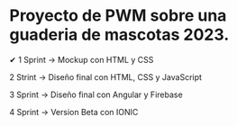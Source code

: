 # Proyecto de PWM sobre una guaderia de mascotas 2023.<br>

&#10004; 1 Sprint -> Mockup con HTML y CSS<br>

2 Strint -> Diseño final con HTML, CSS y JavaScript<br>

3 Sprint -> Diseño final con Angular y Firebase<br>

4 Sprint -> Version Beta con IONIC<br>
